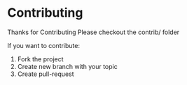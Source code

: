 # Contributing
Thanks for Contributing
Please checkout the contrib/ folder

If you want to contribute:
1. Fork the project
2. Create new branch with your topic
3. Create pull-request
